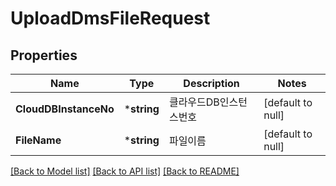 # UploadDmsFileRequest

## Properties
Name | Type | Description | Notes
------------ | ------------- | ------------- | -------------
**CloudDBInstanceNo** | ***string** | 클라우드DB인스턴스번호 | [default to null]
**FileName** | ***string** | 파일이름 | [default to null]

[[Back to Model list]](../README.md#documentation-for-models) [[Back to API list]](../README.md#documentation-for-api-endpoints) [[Back to README]](../README.md)


